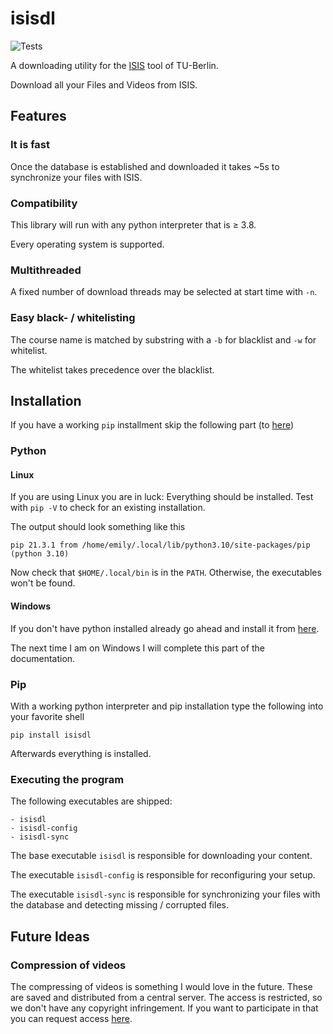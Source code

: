 # isisdl

![Tests](https://github.com/Emily3403/isisdl/actions/workflows/tests.yml/badge.svg)

A downloading utility for the [ISIS](https://isis.tu-berlin.de/) tool of TU-Berlin.

Download all your Files and Videos from ISIS.

## Features

### It is fast

Once the database is established and downloaded it takes ~5s to synchronize your files with ISIS.

### Compatibility

This library will run with any python interpreter that is ≥ 3.8.

Every operating system is supported.

### Multithreaded

A fixed number of download threads may be selected at start time with `-n`.

### Easy black- / whitelisting

The course name is matched by substring with a `-b` for blacklist and `-w` for whitelist.

The whitelist takes precedence over the blacklist.

## Installation

If you have a working `pip` installment skip the following part (to [here](#Pip))

### Python

#### Linux

If you are using Linux you are in luck: Everything should be installed. Test with `pip -V` to check for an existing
installation.

The output should look something like this

```
pip 21.3.1 from /home/emily/.local/lib/python3.10/site-packages/pip (python 3.10)
```

Now check that `$HOME/.local/bin` is in the `PATH`. Otherwise, the executables won't be found.

#### Windows

If you don't have python installed already go ahead and install it
from [here](https://www.python.org/downloads/release/python-3101). 

The next time I am on Windows I will complete this part of the documentation.

### Pip

With a working python interpreter and pip installation type the following into your favorite shell

```shell
pip install isisdl
```

Afterwards everything is installed.

### Executing the program

The following executables are shipped:

```
- isisdl
- isisdl-config
- isisdl-sync
```

The base executable `isisdl` is responsible for downloading your content.

The executable `isisdl-config` is responsible for reconfiguring your setup.

The executable `isisdl-sync` is responsible for synchronizing your files with the database and detecting missing /
corrupted files.

## Future Ideas

### Compression of videos

The compressing of videos is something I would love in the future. These are saved and distributed from a central
server. The access is restricted, so we don't have any copyright infringement. If you want to participate in that you
can request access [here](https://www.youtube.com/watch?v=dQw4w9WgXcQ).